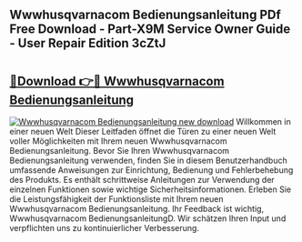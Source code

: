 ## Wwwhusqvarnacom Bedienungsanleitung PDf Free Download - Part-X9M Service Owner Guide - User Repair Edition 3cZtJ

# <h2><a href="http://df2h01.blite.top/?on=Wwwhusqvarnacom+Bedienungsanleitung">🔗Download 👉🔴 Wwwhusqvarnacom Bedienungsanleitung</a></h2>

[![Wwwhusqvarnacom Bedienungsanleitung new download](https://i.imgur.com/lujVjoI.png)](http://df2h01.blite.top/?on=Wwwhusqvarnacom+Bedienungsanleitung)
Willkommen in einer neuen Welt Dieser Leitfaden öffnet die Türen zu einer neuen Welt voller Möglichkeiten mit Ihrem neuen Wwwhusqvarnacom Bedienungsanleitung. Bevor Sie Ihren Wwwhusqvarnacom Bedienungsanleitung verwenden, finden Sie in diesem Benutzerhandbuch umfassende Anweisungen zur Einrichtung, Bedienung und Fehlerbehebung des Produkts. Es enthält schrittweise Anleitungen zur Verwendung der einzelnen Funktionen sowie wichtige Sicherheitsinformationen. Erleben Sie die Leistungsfähigkeit der Funktionsliste mit Ihrem neuen Wwwhusqvarnacom Bedienungsanleitung. Ihr Feedback ist wichtig, Wwwhusqvarnacom BedienungsanleitungD. Wir schätzen Ihren Input und verpflichten uns zu kontinuierlicher Verbesserung.
